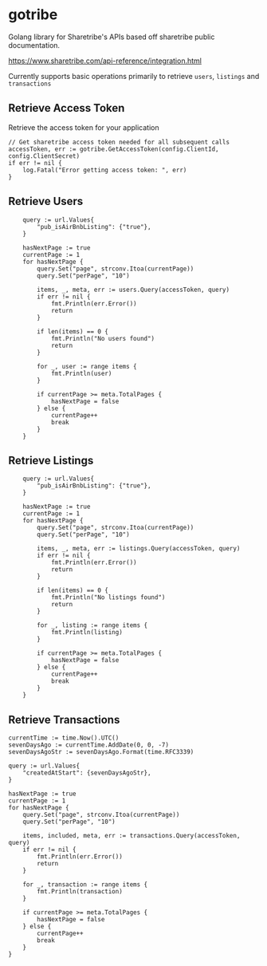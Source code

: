 # gotribe
Golang library for Sharetribe's APIs based off sharetribe public documentation.

https://www.sharetribe.com/api-reference/integration.html

Currently supports basic operations primarily to retrieve `users`, `listings` and `transactions`


## Retrieve Access Token 

Retrieve the access token for your application
```
// Get sharetribe access token needed for all subsequent calls
accessToken, err := gotribe.GetAccessToken(config.ClientId, config.ClientSecret)
if err != nil {
    log.Fatal("Error getting access token: ", err)
}
```

## Retrieve Users
```
	query := url.Values{
		"pub_isAirBnbListing": {"true"},
	}

	hasNextPage := true
	currentPage := 1
	for hasNextPage {
		query.Set("page", strconv.Itoa(currentPage))
		query.Set("perPage", "10")

		items, _, meta, err := users.Query(accessToken, query)
		if err != nil {
			fmt.Println(err.Error())
			return
		}

		if len(items) == 0 {
			fmt.Println("No users found")
			return
		}

		for _, user := range items {
			fmt.Println(user)
		}

		if currentPage >= meta.TotalPages {
			hasNextPage = false
		} else {
			currentPage++
			break
		}
	}
```


## Retrieve Listings
```
	query := url.Values{
		"pub_isAirBnbListing": {"true"},
	}

	hasNextPage := true
	currentPage := 1
	for hasNextPage {
		query.Set("page", strconv.Itoa(currentPage))
		query.Set("perPage", "10")

		items, _, meta, err := listings.Query(accessToken, query)
		if err != nil {
			fmt.Println(err.Error())
			return
		}

		if len(items) == 0 {
			fmt.Println("No listings found")
			return
		}

		for _, listing := range items {
			fmt.Println(listing)
		}

		if currentPage >= meta.TotalPages {
			hasNextPage = false
		} else {
			currentPage++
			break
		}
	}
```

## Retrieve Transactions
```
currentTime := time.Now().UTC()
sevenDaysAgo := currentTime.AddDate(0, 0, -7)
sevenDaysAgoStr := sevenDaysAgo.Format(time.RFC3339)

query := url.Values{
    "createdAtStart": {sevenDaysAgoStr},
}

hasNextPage := true
currentPage := 1
for hasNextPage {
    query.Set("page", strconv.Itoa(currentPage))
    query.Set("perPage", "10")

    items, included, meta, err := transactions.Query(accessToken, query)
    if err != nil {
        fmt.Println(err.Error())
        return
    }

    for _, transaction := range items {
        fmt.Println(transaction)
    }

    if currentPage >= meta.TotalPages {
        hasNextPage = false
    } else {
        currentPage++
        break
    }
}
```




